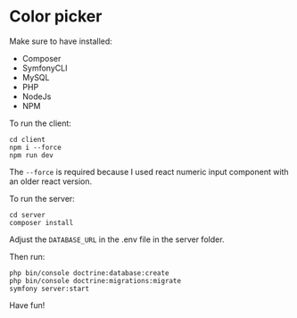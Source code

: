 # Color picker

Make sure to have installed:
- Composer
- SymfonyCLI
- MySQL
- PHP
- NodeJs
- NPM

To run the client:
````
cd client
npm i --force 
npm run dev
````
The `--force` is required because I used react numeric input component with an older react version.

To run the server:
````
cd server
composer install
````
Adjust the `DATABASE_URL` in the .env file in the server folder.

Then run: 
````
php bin/console doctrine:database:create
php bin/console doctrine:migrations:migrate
symfony server:start
````
 
Have fun!
